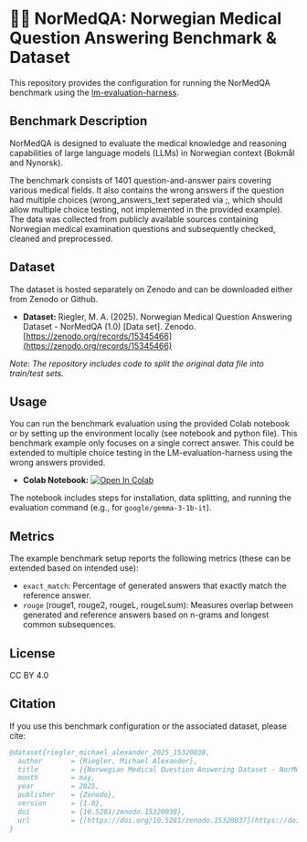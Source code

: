 # 👩‍⚕️ NorMedQA: Norwegian Medical Question Answering Benchmark & Dataset

This repository provides the configuration for running the NorMedQA benchmark using the [lm-evaluation-harness](https://github.com/EleutherAI/lm-evaluation-harness).

## Benchmark Description

NorMedQA is designed to evaluate the medical knowledge and reasoning capabilities of large language models (LLMs) in Norwegian context (Bokmål and Nynorsk).

The benchmark consists of 1401 question-and-answer pairs covering various medical fields. It also contains the wrong answers if the question had multiple choices (wrong_answers_text seperated via ;, which should allow multiple choice testing, not implemented in the provided example). The data was collected from publicly available sources containing Norwegian medical examination questions and subsequently checked, cleaned and preprocessed.

## Dataset

The dataset is hosted separately on Zenodo and can be downloaded either from Zenodo or Github.

* **Dataset:** Riegler, M. A. (2025). Norwegian Medical Question Answering Dataset - NorMedQA (1.0) [Data set]. Zenodo. [https://zenodo.org/records/15345466](https://zenodo.org/records/15345466)

*Note: The repository includes code to split the original data file into train/test sets.*

## Usage

You can run the benchmark evaluation using the provided Colab notebook or by setting up the environment locally (see notebook and python file). This benchmark example only focuses on a single correct answer. This could be extended to multiple choice testing in the LM-evaluation-harness using the wrong answers provided.

* **Colab Notebook:** [![Open In Colab](https://colab.research.google.com/assets/colab-badge.svg)](https://colab.research.google.com/drive/1sDYReWYdt-3vYiAibqAohrAqTBD7aJHr?usp=sharing)

The notebook includes steps for installation, data splitting, and running the evaluation command (e.g., for `google/gemma-3-1b-it`).

## Metrics

The example benchmark setup reports the following metrics (these can be extended based on intended use):

* `exact_match`: Percentage of generated answers that exactly match the reference answer.
* `rouge` (rouge1, rouge2, rougeL, rougeLsum): Measures overlap between generated and reference answers based on n-grams and longest common subsequences.

## License

CC BY 4.0

## Citation

If you use this benchmark configuration or the associated dataset, please cite:

```bibtex
@dataset{riegler_michael_alexander_2025_15320038,
  author       = {Riegler, Michael Alexander},
  title        = {{Norwegian Medical Question Answering Dataset - NorMedQA}},
  month        = may,
  year         = 2025,
  publisher    = {Zenodo},
  version      = {1.0},
  doi          = {10.5281/zenodo.15320038},
  url          = {[https://doi.org/10.5281/zenodo.15320037](https://doi.org/10.5281/zenodo.15320037)}
}
